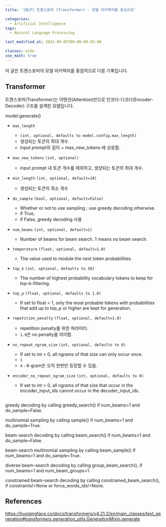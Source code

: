 ```yaml
---
title: '[NLP] 트랜스포머 (Transformer) - 모델 아키텍처를 중심으로'

categories:
  - Artificial Intelligence
tags:
  - Natural Language Processing

last_modified_at: 2022-09-05T08:06:00-05:00

classes: wide
use_math: true
---
```


이 글은 트랜스포머의 모델 아키텍처를 중점적으로 다룬 기록입니다.

## Transformer

트랜스포머(Transformer)는 어텐션(Attention)만으로 인코더-디코더(Encoder-Decoder) 구조를 설계한 모델입니다.

model.generate()

- `max_length`
  - `(int, optional, defaults to model.config.max_length)`
  - 생성되는 토큰의 최대 개수.
  - input prompt의 길이 + max_new_tokens 에 상응함.

- `max_new_tokens` `(int, optional)`
  - input prompt 내 토큰 개수를 제외하고, 생성되는 토큰의 최대 개수.

- `min_length` `(int, optional, default=10)`
  - 생성되는 토큰의 최소 개수

- `do_sample` `(bool, optional, default=False)`
  - Whether or not to use sampling ; use greedy decoding otherwise.
  - if True, 
  - if False, greedy decoding 사용

- `num_beams` `(int, optional, default=1)`
  - Number of beams for beam search. 1 means no beam search.

- `temperature` `(float, optional, default=1.0)`
  - The value used to module the next token probabilities.

- `top_k` `(int, optional, defaults to 50)`
  - The number of highest probability vocabulary tokens to keep for top-k-filtering.

- `top_p` `(float, optional, defaults to 1.0)`
  - If set to float < 1, only the most probable tokens with probabilities that add up to top_p or higher are kept for generation.

- `repetition_penalty` `(float, optional, default=1.0)`
  - repetition penalty를 위한 파라미터.
  - `1.0`은 no penalty를 의미함.

- `no_repeat_ngram_size` `(int, optional, defaults to 0)`
  - If set to int > 0, all ngrams of that size can only occur once.
  - `1`
  - `4` : 4-gram은 오직 한번만 등장할 수 있음.

- `encoder_no_repeat_ngram_size` `(int, optional, defaults to 0)`
  - If set to int > 0, all ngrams of that size that occur in the encoder_input_ids cannot occur in the decoder_input_ids.



##

greedy decoding 
by calling greedy_search() if num_beams=1 and do_sample=False.

multinomial sampling 
by calling sample() if num_beams=1 and do_sample=True.

beam-search decoding 
by calling beam_search() if num_beams>1 and do_sample=False.

beam-search multinomial sampling 
by calling beam_sample() if num_beams>1 and do_sample=True.

diverse beam-search decoding by calling group_beam_search(), if num_beams>1 and num_beam_groups>1.

constrained beam-search decoding by calling constrained_beam_search(), if constraints!=None or force_words_ids!=None.

## References


https://huggingface.co/docs/transformers/v4.21.2/en/main_classes/text_generation#transformers.generation_utils.GenerationMixin.generate

